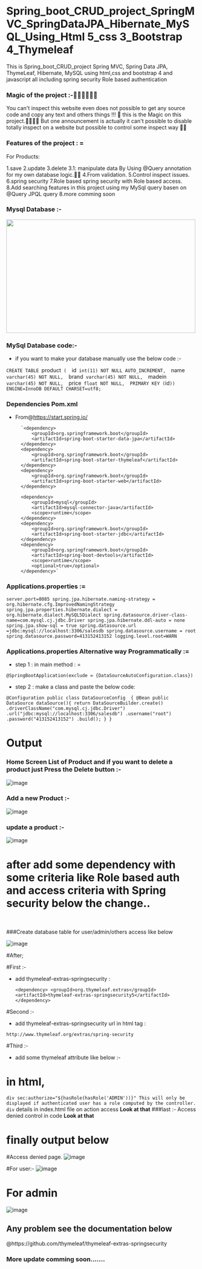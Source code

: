 # Spring_boot_CRUD_project_SpringMVC_SpringDataJPA_Hibernate_MySQL_Using_Html 5_css 3_Bootstrap 4_Thymeleaf
This is Spring_boot_CRUD_project Spring MVC, Spring Data JPA, ThymeLeaf, Hibernate, MySQL using html,css and bootstrap 4 and javascript all including spring security Role based authentication

### Magic of the project :-🌟🌟🌟🌟🌟🌟

You can't inspect this website even does not possible to get any source code and copy any text and others things !!! 🌟
this is the Magic on this project.🌟🌟🌟🌟
But one announcement is  actually it can't possible to disable totally inspect on a website but possible to control some inspect way
🌟🌟

### Features of the project : = 

For Products:

1.save
2.update
3.delete
3.1: manipulate data By Using @Query annotation for my own database logic.🌟🌟
4.From validation.
5.Control inspect issues.
6.spring security 
7.Role based spring security with Role based access.
8.Add searching features in this project using my MySql query basen on @Query JPQL query
8.more comming soon

### Mysql Database :-

<img src="https://user-images.githubusercontent.com/61331272/79671958-c7f35000-81ef-11ea-88f0-1495e3768e67.png" width="500" height="300" />

### MySql Database code:-

- if you want to make your database manually use the below code :-

`CREATE TABLE `product` (  `id` int(11) NOT NULL AUTO_INCREMENT,  `name` varchar(45) NOT NULL,  `brand` varchar(45) NOT NULL,  `madein` varchar(45) NOT NULL,  `price` float NOT NULL,  PRIMARY KEY (`id`)) ENGINE=InnoDB DEFAULT CHARSET=utf8;`

### **Dependencies  Pom.xml**

- From@https://start.spring.io/



		`<dependency>
		    <groupId>org.springframework.boot</groupId>
			<artifactId>spring-boot-starter-data-jpa</artifactId>
		</dependency>
		<dependency>
			<groupId>org.springframework.boot</groupId>
			<artifactId>spring-boot-starter-thymeleaf</artifactId>
		</dependency>
		<dependency>
			<groupId>org.springframework.boot</groupId>
			<artifactId>spring-boot-starter-web</artifactId>
		</dependency>

		<dependency>
			<groupId>mysql</groupId>
			<artifactId>mysql-connector-java</artifactId>
			<scope>runtime</scope>
		</dependency>
		<dependency>
			<groupId>org.springframework.boot</groupId>
			<artifactId>spring-boot-starter-jdbc</artifactId>
		</dependency>
		<dependency>
			<groupId>org.springframework.boot</groupId>
			<artifactId>spring-boot-devtools</artifactId>
			<scope>runtime</scope>
			<optional>true</optional>
		</dependency>`
		
		
### Applications.properties := 
		
`server.port=8085
spring.jpa.hibernate.naming-strategy = org.hibernate.cfg.ImprovedNamingStrategy
spring.jpa.properties.hibernate.dialect = org.hibernate.dialect.MySQL5Dialect
spring.datasource.driver-class-name=com.mysql.cj.jdbc.Driver
spring.jpa.hibernate.ddl-auto = none
spring.jpa.show-sql = true
spring.datasource.url =jdbc:mysql://localhost:3306/salesdb
spring.datasource.username = root
spring.datasource.password=413152413152
logging.level.root=WARN`

### Applications.properties  Alternative way Programmatically := 

- step 1 :  in main method : = 

`@SpringBootApplication(exclude = {DataSourceAutoConfiguration.class})`

 - step 2 : make a class and paste the below code:
 
 
 
`@Configuration
public class DataSourceConfig  {
    @Bean
    public DataSource dataSource(){
        return DataSourceBuilder.create()
                .driverClassName("com.mysql.cj.jdbc.Driver")
                .url("jdbc:mysql://localhost:3306/salesdb")
                .username("root")
                .password("413152413152")
                .build();
    }
}`


### <h1><b>Output</b></h1>
 
### Home Screen List of Product and if you want to delete a product just Press the Delete button :- 

![image](https://user-images.githubusercontent.com/61331272/79891575-fe64e100-8422-11ea-9e33-f57ed6ed4a58.png)

### Add a new Product  :-
![image](https://user-images.githubusercontent.com/61331272/79891461-d5dce700-8422-11ea-8087-7d51d7f9f851.png)

### update a product  :- 
![image](https://user-images.githubusercontent.com/61331272/79890729-bd200180-8421-11ea-8cdc-8c17e1ab4efa.png)

<h1>after add some dependency with some criteria like <b>Role based auth and access criteria with Spring security </b> below the change..  </h1><br/>

###Create database table for user/admin/others access like below

![image](https://user-images.githubusercontent.com/61331272/80320859-c69ed480-883a-11ea-9aa0-0691036a158f.png)

#After;

#First :-

- add thymeleaf-extras-springsecurity :


	`<dependency>
		<groupId>org.thymeleaf.extras</groupId>
		<artifactId>thymeleaf-extras-springsecurity5</artifactId>
	 </dependency>`


	 
#Second :-

- add thymeleaf-extras-springsecurity url in html tag :

`http://www.thymeleaf.org/extras/spring-security`

#Third :-

- add some thymeleaf attribute like below :-
# in html,
`div sec:authorize="${hasRole(hasRole('ADMIN'))}"
  This will only be displayed if authenticated user has a role computed by the controller.
div`
details in  index.html file on action access <b>Look at that</b>
###last :-
Access denied control in code <b>Look at that</b>
<h1>finally output below</h1>

#Access denied page.
![image](https://user-images.githubusercontent.com/61331272/80320394-f9939900-8837-11ea-8424-8aaa1002d102.png)

#For user:-
![image](https://user-images.githubusercontent.com/61331272/80845122-28d84a80-8c2a-11ea-896b-dedb1d2fe801.png)

# For admin
![image](https://user-images.githubusercontent.com/61331272/80320420-1af48500-8838-11ea-945e-b483c2f9d825.png)


<h2>Any problem see the documentation below</h2>
@https://github.com/thymeleaf/thymeleaf-extras-springsecurity

### More update comming soon.......

